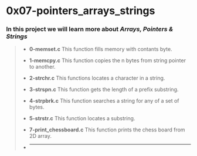 # 0x07-pointers_arrays_strings

### In this project we will learn more about ***Arrays, Pointers & Strings***

> - **0-memset.c** This function fills memory with contants byte.
>
> - **1-memcpy.c** This function copies the n bytes from string pointer to another.
>
> - **2-strchr.c** This functions locates a character in a string.
>
> - **3-strspn.c** This function  gets the length of a prefix substring.
>
> - **4-strpbrk.c** This function searches a string for any of a set of bytes.
>
> - **5-strstr.c** This function locates a substring.
>
> - **7-print_chessboard.c** This function prints the chess board from 2D array.
>
> - ****

